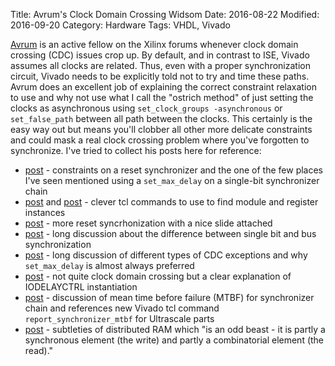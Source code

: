 Title: Avrum's Clock Domain Crossing Widsom
Date: 2016-08-22
Modified: 2016-09-20
Category: Hardware
Tags: VHDL, Vivado

[Avrum](https://forums.xilinx.com/t5/user/viewprofilepage/user-id/7227) is an
active fellow on the Xilinx forums whenever clock domain crossing (CDC) issues
crop up. By default, and in contrast to ISE, Vivado assumes all clocks are
related. Thus, even with a proper synchronization circuit, Vivado needs to be
explicitly told not to try and time these paths. Avrum does an excellent job of
explaining the correct constraint relaxation to use and why not use what I call
the  "ostrich method" of just setting the clocks as asynchronous using
`set_clock_groups -asynchronous` or `set_false_path` between all path between
the clocks. This certainly is the easy way out but means you'll clobber all
other more delicate constraints and could mask a real clock crossing problem
where you've forgotten to synchronize.  I've tried to collect his posts here for
reference:

* [post](https://forums.xilinx.com/t5/Timing-Analysis/set-false-path/m-p/638630/highlight/true#M8189) - constraints on a reset synchronizer and the one of the few places I've seen mentioned using a `set_max_delay` on a single-bit synchronizer chain
* [post](https://forums.xilinx.com/t5/Timing-Analysis/Setting-ASYNC-REG-in-VHDL-for-Two-Flop-Synchronizer/m-p/701415/highlight/true#M9905) and [post](https://forums.xilinx.com/t5/Timing-Analysis/Setting-ASYNC-REG-in-VHDL-for-Two-Flop-Synchronizer/m-p/701603/highlight/true#M9917) - clever tcl commands to use to find module and register instances
* [post](https://forums.xilinx.com/t5/Timing-Analysis/What-does-quot-set-false-path-through-quot-do/m-p/397541/highlight/true#M5250) - more reset syncrhonization with a nice slide attached
* [post](https://forums.xilinx.com/t5/Vivado-TCL-Community/How-to-set-timing-constraint-in-this-case/m-p/510771/highlight/true#M2049) - long discussion about the difference between single bit and bus synchronization
* [post](https://forums.xilinx.com/t5/Timing-Analysis/Timing-Failure-MCMM-with-multiple-outputs/m-p/563460/highlight/true#M7580) -  long discussion of different types of CDC exceptions and why `set_max_delay` is almost always preferred
* [post](https://forums.xilinx.com/t5/Virtex-Family-FPGAs/idelayctrl-with-iodelay-group-example/m-p/320797/highlight/true#M16569) - not quite clock domain crossing but a clear explanation of IODELAYCTRL instantiation
* [post](https://forums.xilinx.com/t5/Virtex-Family-FPGAs/MTBF-equation-factors-for-Metastability-synchronizers-slack/m-p/536955/highlight/true#M20024) - discussion of mean time before failure (MTBF) for synchronizer chain and references new Vivado tcl command `report_synchronizer_mtbf` for Ultrascale parts
* [post](https://forums.xilinx.com/t5/Timing-Analysis/distributed-RAM-timing-errror-on-read/m-p/474298/highlight/true#M6206) - subtleties of distributed RAM which "is an odd beast - it is partly a synchronous element (the write) and partly a combinatorial element (the read)."
